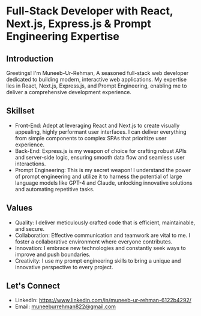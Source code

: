 # Full-Stack Developer with React, Next.js, Express.js & Prompt Engineering Expertise

## Introduction

Greetings! I'm Muneeb-Ur-Rehman, A seasoned full-stack web developer dedicated to building modern, interactive web applications. My expertise lies in React, Next.js, Express.js, and Prompt Engineering, enabling me to deliver a comprehensive development experience.

## Skillset

- Front-End: Adept at leveraging React and Next.js to create visually appealing, highly performant user interfaces. I can deliver everything from simple components to complex SPAs that prioritize user experience.
- Back-End: Express.js is my weapon of choice for crafting robust APIs and server-side logic, ensuring smooth data flow and seamless user interactions.
- Prompt Engineering: This is my secret weapon! I understand the power of prompt engineering and utilize it to harness the potential of large language models like GPT-4 and Claude, unlocking innovative solutions and automating repetitive tasks.

## Values 

- Quality: I deliver meticulously crafted code that is efficient, maintainable, and secure.
- Collaboration: Effective communication and teamwork are vital to me. I foster a collaborative environment where everyone contributes.
- Innovation: I embrace new technologies and constantly seek ways to improve and push boundaries.
- Creativity: I use my prompt engineering skills to bring a unique and innovative perspective to every project.

## Let's Connect

- LinkedIn: https://www.linkedin.com/in/muneeb-ur-rehman-6122b4292/
- Email: muneeburrehman822@gmail.com